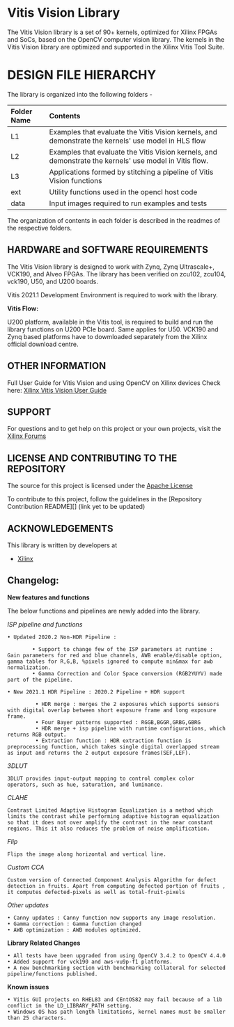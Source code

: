 # Vitis Vision Library
The Vitis Vision library is a set of 90+ kernels, optimized for Xilinx FPGAs and SoCs, based on the OpenCV computer vision library. The kernels in the Vitis Vision library are optimized and supported in the Xilinx Vitis Tool Suite.

# DESIGN FILE HIERARCHY
The library is organized into the following folders -

| Folder Name | Contents |
| :------------- | :------------- |
| L1 | Examples that evaluate the Vitis Vision kernels, and demonstrate the kernels' use model in HLS flow |
| L2 | Examples that evaluate the Vitis Vision kernels, and demonstrate the kernels' use model in Vitis flow.  |
| L3 | Applications formed by stitching a pipeline of Vitis Vision functions |
| ext | Utility functions used in the opencl host code |
| data | Input images required to run examples and tests |

The organization of contents in each folder is described in the readmes of the respective folders.

## HARDWARE and SOFTWARE REQUIREMENTS
The Vitis Vision library is designed to work with Zynq, Zynq Ultrascale+, VCK190, and Alveo FPGAs. The library has been verified on zcu102, zcu104, vck190, U50, and U200 boards.

Vitis 2021.1 Development Environment is required to work with the library.

**Vitis Flow:**

U200 platform, available in the Vitis tool, is required to build and run the library functions on U200 PCIe board. Same applies for U50. VCK190 and Zynq based platforms have to dowmloaded separately from the Xilinx official download centre.

## OTHER INFORMATION
Full User Guide for Vitis Vision and using OpenCV on Xilinx devices Check here:
[Xilinx Vitis Vision User Guide](https://xilinx.github.io/Vitis_Libraries/vision/2021.1/index.html)

## SUPPORT
For questions and to get help on this project or your own projects, visit the [Xilinx Forums](https://forums.xilinx.com/t5/Vitis-Acceleration-SDAccel-SDSoC/bd-p/tools_v)

## LICENSE AND CONTRIBUTING TO THE REPOSITORY
The source for this project is licensed under the [Apache License](http://www.apache.org/licenses/LICENSE-2.0)

To contribute to this project, follow the guidelines in the [Repository Contribution README][] (link yet to be updated)

## ACKNOWLEDGEMENTS
This library is written by developers at
- [Xilinx](http://www.xilinx.com)

## Changelog:

**New features and functions**

The below functions and pipelines are newly added into the library.

*ISP pipeline and functions*


    • Updated 2020.2 Non-HDR Pipeline : 

		    • Support to change few of the ISP parameters at runtime : Gain parameters for red and blue channels, AWB enable/disable option, gamma tables for R,G,B, %pixels ignored to compute min&max for awb normalization.
		    • Gamma Correction and Color Space conversion (RGB2YUYV) made part of the pipeline.
		
    • New 2021.1 HDR Pipeline : 2020.2 Pipeline + HDR support

		     • HDR merge : merges the 2 exposures which supports sensors with digital overlap between short exposure frame and long exposure frame.
		     • Four Bayer patterns supported : RGGB,BGGR,GRBG,GBRG
		     • HDR merge + isp pipeline with runtime configurations, which returns RGB output.
		     • Extraction function : HDR extraction function is preprocessing function, which takes single digital overlapped stream as input and returns the 2 output exposure frames(SEF,LEF). 
		 
*3DLUT*

	3DLUT provides input-output mapping to control complex color operators, such as hue, saturation, and luminance.
 
*CLAHE*


	Contrast Limited Adaptive Histogram Equalization is a method which limits the contrast while performing adaptive histogram equalization so that it does not over amplify the contrast in the near constant regions. This it also reduces the problem of noise amplification.

*Flip*


	Flips the image along horizontal and vertical line.

*Custom CCA*


	Custom version of Connected Component Analysis Algorithm for defect detection in fruits. Apart from computing defected portion of fruits , it computes defected-pixels as well as total-fruit-pixels

*Other updates*


    • Canny updates : Canny function now supports any image resolution.
    • Gamma correction : Gamma function changed
    • AWB optimization : AWB modules optimized.


**Library Related Changes**

    • All tests have been upgraded from using OpenCV 3.4.2 to OpenCV 4.4.0   
    • Added support for vck190 and aws-vu9p-f1 platforms.
    • A new benchmarking section with benchmarking collateral for selected pipeline/functions published.

**Known issues**

    • Vitis GUI projects on RHEL83 and CEntOS82 may fail because of a lib conflict in the LD_LIBRARY_PATH setting.
    • Windows OS has path length limitations, kernel names must be smaller than 25 characters.
